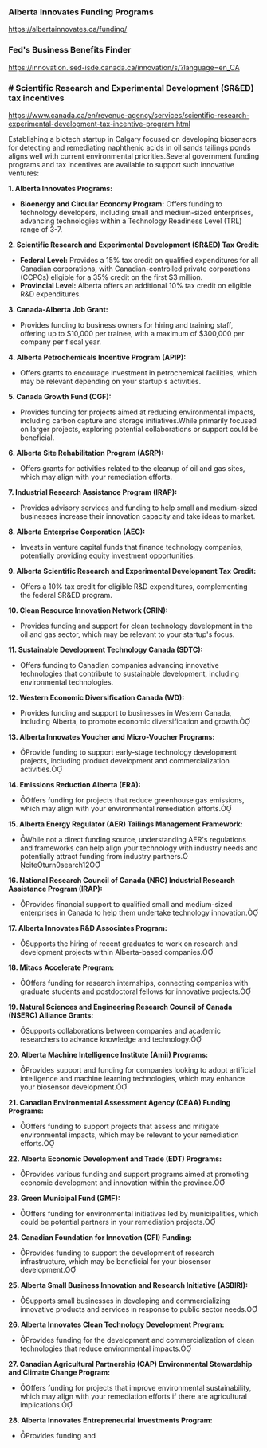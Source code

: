 ### Alberta Innovates Funding Programs 

https://albertainnovates.ca/funding/

### Fed's Business Benefits Finder  

https://innovation.ised-isde.canada.ca/innovation/s/?language=en_CA

### # Scientific Research and Experimental Development (SR&ED) tax incentives

https://www.canada.ca/en/revenue-agency/services/scientific-research-experimental-development-tax-incentive-program.html


Establishing a biotech startup in Calgary focused on developing biosensors for detecting and remediating naphthenic acids in oil sands tailings ponds aligns well with current environmental priorities.Several government funding programs and tax incentives are available to support such innovative ventures:

**1. Alberta Innovates Programs:**

- **Bioenergy and Circular Economy Program:** Offers funding to technology developers, including small and medium-sized enterprises, advancing technologies within a Technology Readiness Level (TRL) range of 3-7.

**2. Scientific Research and Experimental Development (SR&ED) Tax Credit:**

- **Federal Level:** Provides a 15% tax credit on qualified expenditures for all Canadian corporations, with Canadian-controlled private corporations (CCPCs) eligible for a 35% credit on the first $3 million.
- **Provincial Level:** Alberta offers an additional 10% tax credit on eligible R&D expenditures.

**3. Canada-Alberta Job Grant:**

- Provides funding to business owners for hiring and training staff, offering up to $10,000 per trainee, with a maximum of $300,000 per company per fiscal year.

**4. Alberta Petrochemicals Incentive Program (APIP):**

- Offers grants to encourage investment in petrochemical facilities, which may be relevant depending on your startup's activities. 

**5. Canada Growth Fund (CGF):**

- Provides funding for projects aimed at reducing environmental impacts, including carbon capture and storage initiatives.While primarily focused on larger projects, exploring potential collaborations or support could be beneficial.

**6. Alberta Site Rehabilitation Program (ASRP):**

- Offers grants for activities related to the cleanup of oil and gas sites, which may align with your remediation efforts.

**7. Industrial Research Assistance Program (IRAP):**

- Provides advisory services and funding to help small and medium-sized businesses increase their innovation capacity and take ideas to market.

**8. Alberta Enterprise Corporation (AEC):**

- Invests in venture capital funds that finance technology companies, potentially providing equity investment opportunities.

**9. Alberta Scientific Research and Experimental Development Tax Credit:**

- Offers a 10% tax credit for eligible R&D expenditures, complementing the federal SR&ED program.

**10. Clean Resource Innovation Network (CRIN):**

- Provides funding and support for clean technology development in the oil and gas sector, which may be relevant to your startup's focus.

**11. Sustainable Development Technology Canada (SDTC):**

- Offers funding to Canadian companies advancing innovative technologies that contribute to sustainable development, including environmental technologies.

**12. Western Economic Diversification Canada (WD):**

- Provides funding and support to businesses in Western Canada, including Alberta, to promote economic diversification and growth.

**13. Alberta Innovates Voucher and Micro-Voucher Programs:**

- Provide funding to support early-stage technology development projects, including product development and commercialization activities.

**14. Emissions Reduction Alberta (ERA):**

- Offers funding for projects that reduce greenhouse gas emissions, which may align with your environmental remediation efforts.

**15. Alberta Energy Regulator (AER) Tailings Management Framework:**

- While not a direct funding source, understanding AER's regulations and frameworks can help align your technology with industry needs and potentially attract funding from industry partners. citeturn0search12

**16. National Research Council of Canada (NRC) Industrial Research Assistance Program (IRAP):**

- Provides financial support to qualified small and medium-sized enterprises in Canada to help them undertake technology innovation.

**17. Alberta Innovates R&D Associates Program:**

- Supports the hiring of recent graduates to work on research and development projects within Alberta-based companies.

**18. Mitacs Accelerate Program:**

- Offers funding for research internships, connecting companies with graduate students and postdoctoral fellows for innovative projects.

**19. Natural Sciences and Engineering Research Council of Canada (NSERC) Alliance Grants:**

- Supports collaborations between companies and academic researchers to advance knowledge and technology.

**20. Alberta Machine Intelligence Institute (Amii) Programs:**

- Provides support and funding for companies looking to adopt artificial intelligence and machine learning technologies, which may enhance your biosensor development.

**21. Canadian Environmental Assessment Agency (CEAA) Funding Programs:**

- Offers funding to support projects that assess and mitigate environmental impacts, which may be relevant to your remediation efforts.

**22. Alberta Economic Development and Trade (EDT) Programs:**

- Provides various funding and support programs aimed at promoting economic development and innovation within the province.

**23. Green Municipal Fund (GMF):**

- Offers funding for environmental initiatives led by municipalities, which could be potential partners in your remediation projects.

**24. Canadian Foundation for Innovation (CFI) Funding:**

- Provides funding to support the development of research infrastructure, which may be beneficial for your biosensor development.

**25. Alberta Small Business Innovation and Research Initiative (ASBIRI):**

- Supports small businesses in developing and commercializing innovative products and services in response to public sector needs.

**26. Alberta Innovates Clean Technology Development Program:**

- Provides funding for the development and commercialization of clean technologies that reduce environmental impacts.

**27. Canadian Agricultural Partnership (CAP) Environmental Stewardship and Climate Change Program:**

- Offers funding for projects that improve environmental sustainability, which may align with your remediation efforts if there are agricultural implications.

**28. Alberta Innovates Entrepreneurial Investments Program:**

- Provides funding and
